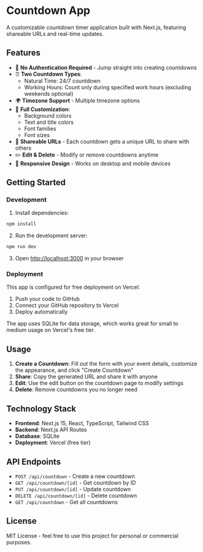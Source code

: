 # Countdown App

A customizable countdown timer application built with Next.js, featuring shareable URLs and real-time updates.

## Features

- 🎯 **No Authentication Required** - Jump straight into creating countdowns
- ⏰ **Two Countdown Types**:
  - Natural Time: 24/7 countdown
  - Working Hours: Count only during specified work hours (excluding weekends optional)
- 🌍 **Timezone Support** - Multiple timezone options
- 🎨 **Full Customization**:
  - Background colors
  - Text and title colors  
  - Font families
  - Font sizes
- 🔗 **Shareable URLs** - Each countdown gets a unique URL to share with others
- ✏️ **Edit & Delete** - Modify or remove countdowns anytime
- 📱 **Responsive Design** - Works on desktop and mobile devices

## Getting Started

### Development

1. Install dependencies:
```bash
npm install
```

2. Run the development server:
```bash
npm run dev
```

3. Open [http://localhost:3000](http://localhost:3000) in your browser

### Deployment

This app is configured for free deployment on Vercel:

1. Push your code to GitHub
2. Connect your GitHub repository to Vercel
3. Deploy automatically

The app uses SQLite for data storage, which works great for small to medium usage on Vercel's free tier.

## Usage

1. **Create a Countdown**: Fill out the form with your event details, customize the appearance, and click "Create Countdown"
2. **Share**: Copy the generated URL and share it with anyone
3. **Edit**: Use the edit button on the countdown page to modify settings
4. **Delete**: Remove countdowns you no longer need

## Technology Stack

- **Frontend**: Next.js 15, React, TypeScript, Tailwind CSS
- **Backend**: Next.js API Routes
- **Database**: SQLite
- **Deployment**: Vercel (free tier)

## API Endpoints

- `POST /api/countdown` - Create a new countdown
- `GET /api/countdown/[id]` - Get countdown by ID
- `PUT /api/countdown/[id]` - Update countdown
- `DELETE /api/countdown/[id]` - Delete countdown
- `GET /api/countdown` - Get all countdowns

## License

MIT License - feel free to use this project for personal or commercial purposes.